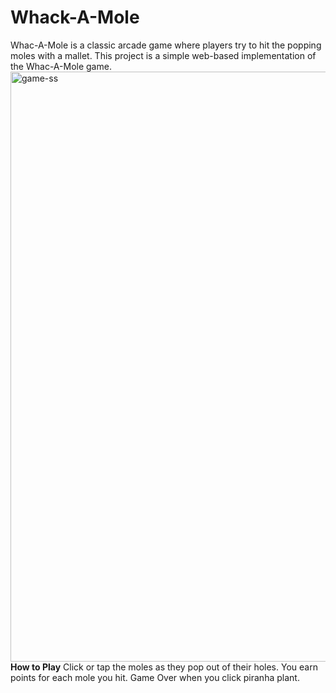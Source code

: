 # Whack-A-Mole
Whac-A-Mole is a classic arcade game where players try to hit the popping moles with a mallet. This project is a simple web-based implementation of the Whac-A-Mole game.
<img width="944" alt="game-ss" src="https://github.com/NipunBothra/Whack-A-Mole/assets/108601412/5c30de5c-a6c6-4f1d-9e55-890b7f7dd0e9">                             
**How to Play**
Click or tap the moles as they pop out of their holes.
You earn points for each mole you hit.
Game Over when you click piranha plant.
